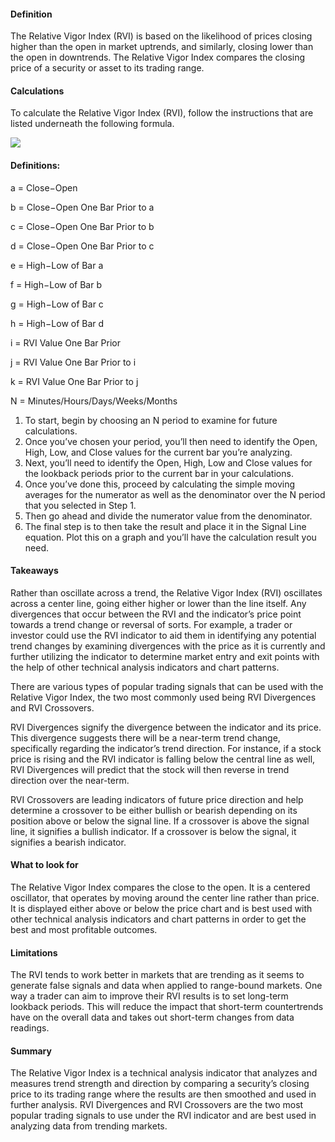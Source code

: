 #### Definition

The Relative Vigor Index (RVI) is based on the likelihood of prices closing higher than the open in market uptrends, and similarly, closing lower than the open in downtrends. The Relative Vigor Index compares the closing price of a security or asset to its trading range.

#### Calculations

To calculate the Relative Vigor Index (RVI), follow the instructions that are listed underneath the following formula.

![](https://s3.amazonaws.com/cdn.freshdesk.com/data/helpdesk/attachments/production/43153135795/original/d1if30D990lSnnCTCQlyGnhQYiA5UNx2vg.png?1598531285)

#### Definitions:

a = Close−Open

b = Close−Open One Bar Prior to a

c = Close−Open One Bar Prior to b

d = Close−Open One Bar Prior to c

e = High−Low of Bar a

f = High−Low of Bar b

g = High−Low of Bar c

h = High−Low of Bar d

i = RVI Value One Bar Prior

j = RVI Value One Bar Prior to i

k = RVI Value One Bar Prior to j

N = Minutes/Hours/Days/Weeks/Months

1.  To start, begin by choosing an N period to examine for future calculations. 
2.  Once you’ve chosen your period, you’ll then need to identify the Open, High, Low, and Close values for the current bar you’re analyzing.
3.  Next, you’ll need to identify the Open, High, Low and Close values for the lookback periods prior to the current bar in your calculations.
4.  Once you’ve done this, proceed by calculating the simple moving averages for the numerator as well as the denominator over the N period that you selected in Step 1.
5.  Then go ahead and divide the numerator value from the denominator.
6.  The final step is to then take the result and place it in the Signal Line equation. Plot this on a graph and you’ll have the calculation result you need.

#### Takeaways

Rather than oscillate across a trend, the Relative Vigor Index (RVI) oscillates across a center line, going either higher or lower than the line itself. Any divergences that occur between the RVI and the indicator’s price point towards a trend change or reversal of sorts. For example, a trader or investor could use the RVI indicator to aid them in identifying any potential trend changes by examining divergences with the price as it is currently and further utilizing the indicator to determine market entry and exit points with the help of other technical analysis indicators and chart patterns.

There are various types of popular trading signals that can be used with the Relative Vigor Index, the two most commonly used being RVI Divergences and RVI Crossovers.

RVI Divergences signify the divergence between the indicator and its price. This divergence suggests there will be a near-term trend change, specifically regarding the indicator’s trend direction. For instance, if a stock price is rising and the RVI indicator is falling below the central line as well, RVI Divergences will predict that the stock will then reverse in trend direction over the near-term.

RVI Crossovers are leading indicators of future price direction and help determine a crossover to be either bullish or bearish depending on its position above or below the signal line. If a crossover is above the signal line, it signifies a bullish indicator. If a crossover is below the signal, it signifies a bearish indicator.

#### What to look for

The Relative Vigor Index compares the close to the open. It is a centered oscillator, that operates by moving around the center line rather than price. It is displayed either above or below the price chart and is best used with other technical analysis indicators and chart patterns in order to get the best and most profitable outcomes.

#### Limitations

The RVI tends to work better in markets that are trending as it seems to generate false signals and data when applied to range-bound markets. One way a trader can aim to improve their RVI results is to set long-term lookback periods. This will reduce the impact that short-term countertrends have on the overall data and takes out short-term changes from data readings.

#### Summary

The Relative Vigor Index is a technical analysis indicator that analyzes and measures trend strength and direction by comparing a security’s closing price to its trading range where the results are then smoothed and used in further analysis. RVI Divergences and RVI Crossovers are the two most popular trading signals to use under the RVI indicator and are best used in analyzing data from trending markets.